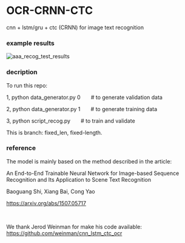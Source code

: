 # OCR-CRNN-CTC

cnn + lstm/gru + ctc (CRNN) for image text recognition


### example results
 
![aaa_recog_test_results](https://github.com/Li-Ming-Fan/OCR-CRNN-CTC/blob/master/aaa_recog_test_results/test_results.JPG?raw=true)
  
  
### decription
  
To run this repo:

1, python data_generator.py 0     &nbsp; &nbsp; &nbsp;     # to generate validation data
  
2, python data_generator.py 1     &nbsp; &nbsp; &nbsp;    # to generate training data
  
3, python script_recog.py      &nbsp; &nbsp; &nbsp;     # to train and validate
  
  
This is branch: fixed_len, fixed-length.


### reference

The model is mainly based on the method described in the article:
  
An End-to-End Trainable Neural Network for Image-based Sequence Recognition and Its Application to Scene Text Recognition
  
Baoguang Shi, Xiang Bai, Cong Yao
  
https://arxiv.org/abs/1507.05717
  
  
</br>
  
We thank Jerod Weinman for make his code available: https://github.com/weinman/cnn_lstm_ctc_ocr


